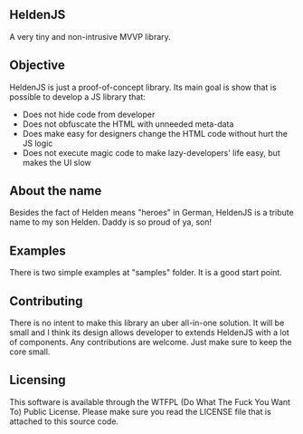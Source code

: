 ## HeldenJS
A very tiny and non-intrusive MVVP library.

## Objective
HeldenJS is just a proof-of-concept library. Its main goal is show that is possible to develop a JS library that:
* Does not hide code from developer
* Does not obfuscate the HTML with unneeded meta-data
* Does make easy for designers change the HTML code without hurt the JS logic
* Does not execute magic code to make lazy-developers' life easy, but makes the UI slow

## About the name
Besides the fact of Helden means "heroes" in German, HeldenJS is a tribute name to my son Helden.
Daddy is so proud of ya, son!

## Examples
There is two simple examples at "samples" folder. It is a good start point.

## Contributing
There is no intent to make this library an uber all-in-one solution. It will be small and I think its design allows
developer to extends HeldenJS with a lot of components. Any contributions are welcome. Just make sure to keep the core
small.

## Licensing
This software is available through the WTFPL (Do What The Fuck You Want To) Public License.
Please make sure you read the LICENSE file that is attached to this source code.